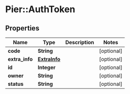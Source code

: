 # Pier::AuthToken

## Properties
Name | Type | Description | Notes
------------ | ------------- | ------------- | -------------
**code** | **String** |  | [optional] 
**extra_info** | [**ExtraInfo**](ExtraInfo.md) |  | [optional] 
**id** | **Integer** |  | [optional] 
**owner** | **String** |  | [optional] 
**status** | **String** |  | [optional] 


